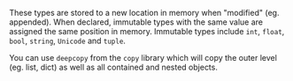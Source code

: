 These types are stored to a new location in memory when "modified" (eg. appended).
When declared, immutable types with the same value are assigned the same position in memory.
Immutable types include `int`, `float`, `bool`, `string`, `Unicode` and `tuple`.

You can use `deepcopy` from the `copy` library which will copy the outer level (eg. list, dict) as well as all contained and nested objects.